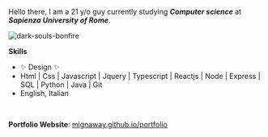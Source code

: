 <p>Hello there, I am a 21 y/o guy currently studying <i><strong>Computer science</strong></i> at <i><strong>Sapienza University of Rome</strong></i>.</p>

![dark-souls-bonfire](https://user-images.githubusercontent.com/40722616/185688963-2ff91b02-e2d1-49ad-99e6-de6a00b83b71.gif)


<p><strong>Skills</strong></p>

<ul>
<li>✨ Design ✨</li>
<li>Html | Css | Javascript | Jquery | Typescript | Reactjs | Node | Express | SQL | Python | Java | Git</li>
<li>English, Italian</li>
</ul>
<br>
<p><strong>Portfolio Website</strong>: <a href="https://mignaway.github.io/portfolio">mignaway.github.io/portfolio</a></p>
</div>
